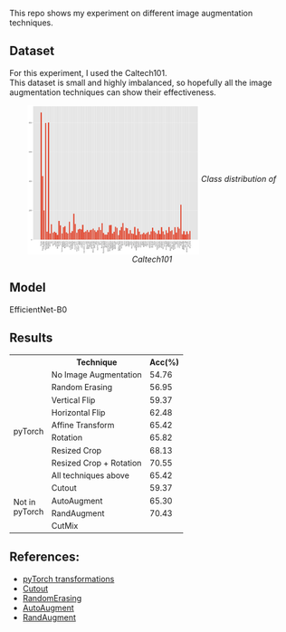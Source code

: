 This repo shows my experiment on different image augmentation techniques.

## Dataset
For this experiment, I used the Caltech101. <br>
This dataset is small and highly imbalanced, so hopefully all the image augmentation techniques can show their effectiveness.
<p align="center">
<img src="images/dist.png" width=60% align="center">
<em>Class distribution of Caltech101</em>
</p>

## Model
EfficientNet-B0

## Results

<table>
  <tr>
    <th></th>
    <th>Technique</th>
    <th>Acc(%)</th>
  </tr>
  <tr>
    <td></td>
    <td><span style="font-weight:400;font-style:normal">No Image Augmentation</span></td>
    <td><span style="font-weight:400;font-style:normal">54.76</span></td>
  </tr>
  <tr>
    <td rowspan="8">pyTorch</td>
    <td><span style="font-weight:400;font-style:normal">Random Erasing</span></td>
    <td><span style="font-weight:400;font-style:normal">56.95</span></td>
  </tr>
  <tr>
    <td>Vertical Flip</td>
    <td>59.37</td>
  </tr>
  <tr>
    <td>Horizontal Flip</td>
    <td><span style="font-weight:400;font-style:normal">62.48</span></td>
  </tr>
  <tr>
    <td><span style="font-weight:400;font-style:normal">Affine Transform</span></td>
    <td><span style="font-weight:400;font-style:normal">65.42</span></td>
  </tr>
  <tr>
    <td>Rotation</td>
    <td>65.82</td>
  </tr>
  <tr>
    <td><span style="font-weight:400;font-style:normal">Resized Crop</span></td>
    <td><span style="font-weight:400;font-style:normal">68.13</span></td>
  </tr>
  <tr>
    <td>Resized Crop + Rotation</td>
    <td>70.55</td>
  </tr>
  <tr>
    <td>All techniques above</td>
    <td>65.42</td>
  </tr>
  <tr>
    <td rowspan="4">Not in<br>pyTorch</td>
    <td>Cutout</td>
    <td>59.37</td>
  </tr>
  <tr>
    <td>AutoAugment</td>
    <td>65.30</td>
  </tr>
  <tr>
    <td>RandAugment</td>
    <td>70.43</td>
  </tr>
  <tr>
    <td>CutMix</td>
    <td></td>
  </tr>
</table>


## References:
<ul>
  <li><a href="https://pytorch.org/docs/stable/torchvision/transforms.html">pyTorch transformations</a></li>
  <li><a href="https://arxiv.org/abs/1708.04552">Cutout</a></li>
  <li><a href="https://arxiv.org/abs/1708.04896">RandomErasing</a></li>
  <li><a href="https://arxiv.org/abs/1805.09501">AutoAugment</a></li>
  <li><a href="https://arxiv.org/abs/1909.13719">RandAugment</a></li>
</ul>
